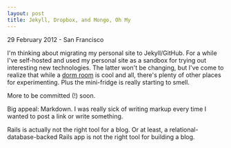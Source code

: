```yaml
---
layout: post
title: Jekyll, Dropbox, and Mongo, Oh My
---
```


<p class="meta">29 February 2012 - San Francisco</p>

I'm thinking about migrating my personal site to Jekyll/GitHub. For a while I've self-hosted and used my personal site as a sandbox for trying out interesting new technologies. The latter won't be changing, but I've come to realize that while a [dorm room][1] is cool and all, there's plenty of other places for experimenting. Plus the mini-fridge is really starting to smell. 

More to be committed (!) soon.

Big appeal: Markdown. I was really sick of writing markup every time I wanted to post a link or write something. 

Rails is actually not the right tool for a blog. Or at least, a relational-database-backed Rails app is not the right tool for building a blog. 

[1]: http://blog.pinboard.in/2012/01/the_five_stages_of_hosting/ "The Five Stages of Hosting"